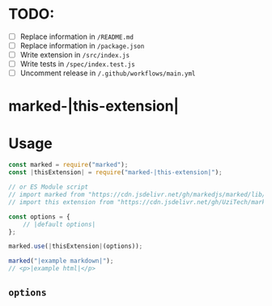 <!-- The character `|` around a string denotes a place in this markdown file that needs to be changed for each extension. -->
<!-- You may also delete any comments you don't need anymore. -->

# TODO:

- [ ] Replace information in `/README.md`
- [ ] Replace information in `/package.json`
- [ ] Write extension in `/src/index.js`
- [ ] Write tests in `/spec/index.test.js`
- [ ] Uncomment release in `/.github/workflows/main.yml`

<!-- Delete this line and above -->

# marked-|this-extension|
<!-- Description -->

# Usage
<!-- Show most examples of how to use this extension -->

```js
const marked = require("marked");
const |thisExtension| = require("marked-|this-extension|");

// or ES Module script
// import marked from "https://cdn.jsdelivr.net/gh/markedjs/marked/lib/marked.esm.js";
// import this extension from "https://cdn.jsdelivr.net/gh/UziTech/marked-|this-extension|/lib/index.mjs";

const options = {
	// |default options|
};

marked.use(|thisExtension|(options));

marked("|example markdown|");
// <p>|example html|</p>
```

## `options`

<!-- If there are no options you can delete this section -->
